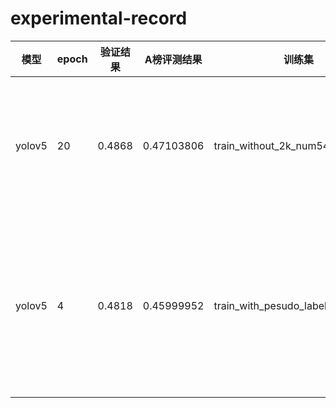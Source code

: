# experimental-record
|模型|epoch|验证结果|A榜评测结果|训练集|验证集|策略|备注|
|---|------|-------|----------|------|-----|----|---|
|yolov5|20|0.4868|0.47103806|train_without_2k_num5428|val_num1200|2k图存在于验证集中而不出现在训练集|img_size train 1024 val 1344 test 1344   batch_size 8|
|yolov5|4|0.4818|0.45999952|train_with_pesudo_labels_num6628|val_num1200|testA中数据推理出标签后将这部分数据补充到训练集中|train 1024 val 1344 test 1344 batch_size 4 conf 0.4 batch_size 4|

